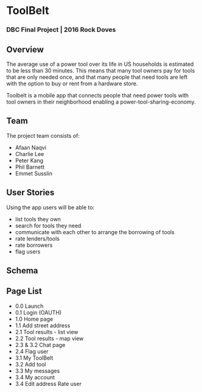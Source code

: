 # ToolBelt
### DBC Final Project | 2016 Rock Doves

## Overview
The average use of a power tool over its life in US households is estimated to be less than 30 minutes. This means that many tool owners pay for tools that are only needed once, and that many people that need tools are left with the option to buy or rent from a hardware store.

Toolbelt is a mobile app that connects people that need power tools with tool owners in their neighborhood enabling a power-tool-sharing-economy.

## Team
The project team consists of:
* Afaan Naqvi
* Charlie Lee
* Peter Kang
* Phil Barnett
* Emmet Susslin

## User Stories
Using the app users will be able to:
* list tools they own
* search for tools they need
* communicate with each other to arrange the borrowing of tools
* rate lenders/tools
* rate borrowers
* flag users

## Schema



## Page List
* 0.0 Launch
* 0.1 Login (OAUTH)
* 1.0 Home page
* 1.1 Add street address
* 2.1 Tool results - list view
* 2.2 Tool results - map view
* 2.3 & 3.2 Chat page
* 2.4 Flag user
* 3.1 My ToolBelt
* 3.2 Add tool
* 3.3 My messages
* 3.4 My account
* 3.4 Edit address
Rate user




